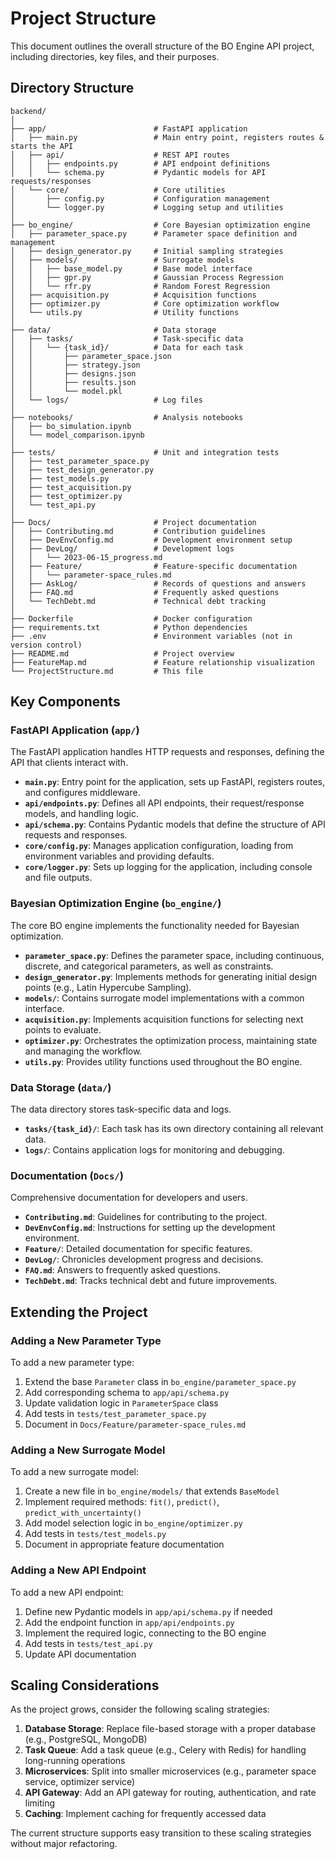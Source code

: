 # Project Structure

This document outlines the overall structure of the BO Engine API project, including directories, key files, and their purposes.

## Directory Structure

```
backend/
│
├── app/                        # FastAPI application
│   ├── main.py                 # Main entry point, registers routes & starts the API
│   ├── api/                    # REST API routes
│   │   ├── endpoints.py        # API endpoint definitions
│   │   └── schema.py           # Pydantic models for API requests/responses
│   └── core/                   # Core utilities
│       ├── config.py           # Configuration management
│       └── logger.py           # Logging setup and utilities
│
├── bo_engine/                  # Core Bayesian optimization engine
│   ├── parameter_space.py      # Parameter space definition and management
│   ├── design_generator.py     # Initial sampling strategies
│   ├── models/                 # Surrogate models
│   │   ├── base_model.py       # Base model interface
│   │   ├── gpr.py              # Gaussian Process Regression
│   │   └── rfr.py              # Random Forest Regression
│   ├── acquisition.py          # Acquisition functions
│   ├── optimizer.py            # Core optimization workflow
│   └── utils.py                # Utility functions
│
├── data/                       # Data storage
│   ├── tasks/                  # Task-specific data
│   │   └── {task_id}/          # Data for each task
│   │       ├── parameter_space.json
│   │       ├── strategy.json
│   │       ├── designs.json
│   │       ├── results.json
│   │       └── model.pkl
│   └── logs/                   # Log files
│
├── notebooks/                  # Analysis notebooks
│   ├── bo_simulation.ipynb
│   └── model_comparison.ipynb
│
├── tests/                      # Unit and integration tests
│   ├── test_parameter_space.py
│   ├── test_design_generator.py
│   ├── test_models.py
│   ├── test_acquisition.py
│   ├── test_optimizer.py
│   └── test_api.py
│
├── Docs/                       # Project documentation
│   ├── Contributing.md         # Contribution guidelines
│   ├── DevEnvConfig.md         # Development environment setup
│   ├── DevLog/                 # Development logs
│   │   └── 2023-06-15_progress.md
│   ├── Feature/                # Feature-specific documentation
│   │   └── parameter-space_rules.md
│   ├── AskLog/                 # Records of questions and answers
│   ├── FAQ.md                  # Frequently asked questions
│   └── TechDebt.md             # Technical debt tracking
│
├── Dockerfile                  # Docker configuration
├── requirements.txt            # Python dependencies
├── .env                        # Environment variables (not in version control)
├── README.md                   # Project overview
├── FeatureMap.md               # Feature relationship visualization
└── ProjectStructure.md         # This file
```

## Key Components

### FastAPI Application (`app/`)

The FastAPI application handles HTTP requests and responses, defining the API that clients interact with.

- **`main.py`**: Entry point for the application, sets up FastAPI, registers routes, and configures middleware.
- **`api/endpoints.py`**: Defines all API endpoints, their request/response models, and handling logic.
- **`api/schema.py`**: Contains Pydantic models that define the structure of API requests and responses.
- **`core/config.py`**: Manages application configuration, loading from environment variables and providing defaults.
- **`core/logger.py`**: Sets up logging for the application, including console and file outputs.

### Bayesian Optimization Engine (`bo_engine/`)

The core BO engine implements the functionality needed for Bayesian optimization.

- **`parameter_space.py`**: Defines the parameter space, including continuous, discrete, and categorical parameters, as well as constraints.
- **`design_generator.py`**: Implements methods for generating initial design points (e.g., Latin Hypercube Sampling).
- **`models/`**: Contains surrogate model implementations with a common interface.
- **`acquisition.py`**: Implements acquisition functions for selecting next points to evaluate.
- **`optimizer.py`**: Orchestrates the optimization process, maintaining state and managing the workflow.
- **`utils.py`**: Provides utility functions used throughout the BO engine.

### Data Storage (`data/`)

The data directory stores task-specific data and logs.

- **`tasks/{task_id}/`**: Each task has its own directory containing all relevant data.
- **`logs/`**: Contains application logs for monitoring and debugging.

### Documentation (`Docs/`)

Comprehensive documentation for developers and users.

- **`Contributing.md`**: Guidelines for contributing to the project.
- **`DevEnvConfig.md`**: Instructions for setting up the development environment.
- **`Feature/`**: Detailed documentation for specific features.
- **`DevLog/`**: Chronicles development progress and decisions.
- **`FAQ.md`**: Answers to frequently asked questions.
- **`TechDebt.md`**: Tracks technical debt and future improvements.

## Extending the Project

### Adding a New Parameter Type

To add a new parameter type:

1. Extend the base `Parameter` class in `bo_engine/parameter_space.py`
2. Add corresponding schema to `app/api/schema.py`
3. Update validation logic in `ParameterSpace` class
4. Add tests in `tests/test_parameter_space.py`
5. Document in `Docs/Feature/parameter-space_rules.md`

### Adding a New Surrogate Model

To add a new surrogate model:

1. Create a new file in `bo_engine/models/` that extends `BaseModel`
2. Implement required methods: `fit()`, `predict()`, `predict_with_uncertainty()`
3. Add model selection logic in `bo_engine/optimizer.py`
4. Add tests in `tests/test_models.py`
5. Document in appropriate feature documentation

### Adding a New API Endpoint

To add a new API endpoint:

1. Define new Pydantic models in `app/api/schema.py` if needed
2. Add the endpoint function in `app/api/endpoints.py`
3. Implement the required logic, connecting to the BO engine
4. Add tests in `tests/test_api.py`
5. Update API documentation

## Scaling Considerations

As the project grows, consider the following scaling strategies:

1. **Database Storage**: Replace file-based storage with a proper database (e.g., PostgreSQL, MongoDB)
2. **Task Queue**: Add a task queue (e.g., Celery with Redis) for handling long-running operations
3. **Microservices**: Split into smaller microservices (e.g., parameter space service, optimizer service)
4. **API Gateway**: Add an API gateway for routing, authentication, and rate limiting
5. **Caching**: Implement caching for frequently accessed data

The current structure supports easy transition to these scaling strategies without major refactoring. 

